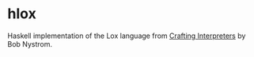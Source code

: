 # hlox
Haskell implementation of the Lox language from [Crafting Interpreters](craftinginterpreters.com) by Bob Nystrom.
